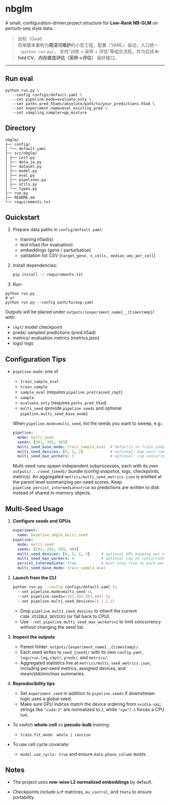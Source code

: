 # nbglm

A small, configuration-driven project structure for **Low-Rank NB-GLM** on perturb-seq style data.

> 目标（Goal）  
> 将单脚本重构为**简洁可维护**的小型工程，配置（YAML）驱动，入口统一（`python run.py`），
> 支持“训练 + 采样 + 评估”等组合流程，并为后续 **k-fold CV**、**内存直连评估（采样→评估）** 留好接口。

---

## Run eval
```
python run.py \
   --config configs/default.yaml \
   --set pipeline.mode=evaluate_only \
   --set paths.pred_h5ad=/absolute/path/to/your_predictions.h5ad \
   --set experiment.name=eval_existing_pred \
   --set sampling.sampler=gp_mixture
```
## Directory

```
nbglm/
├── config/
│ └── default.yaml
├── src/nbglm/
│ ├── init.py
│ ├── data_io.py
│ ├── dataset.py
│ ├── model.py
│ ├── eval.py
│ ├── pipelines.py
│ ├── utils.py
│ └── types.py
├── run.py
├── README.md
└── requirements.txt
```


## Quickstart

1. Prepare data paths in `config/default.yaml`:
   - training h5ad(s)
   - test h5ad (for evaluation)
   - embeddings (gene / perturbation)
   - validation list CSV (`target_gene, n_cells, median_umi_per_cell`)

2. Install dependencies:
   ```bash
   pip install -r requirements.txt

3. Run:

```
python run.py
# or
python run.py --config path/to/exp.yaml
```

Outputs will be placed under `outputs/{experiment_name}__{timestamp}`/ with:

+ `ckpt`/ model checkpoint
+ preds/ sampled predictions (pred.h5ad)
+ metrics/ evaluation metrics (metrics.json)
+ logs/ logs

## Configuration Tips

+ `pipeline.mode`: one of
   + `train_sample_eval`
   + `train_sample`
   + `sample_eval` (requires `pipeline.pretrained_ckpt`)
   + `sample`
   + `evaluate_only` (requires `paths.pred_h5ad`)
   + `multi_seed` (provide `pipeline.seeds` and optional `pipeline.multi_seed_base_mode`)

  When `pipeline.mode=multi_seed`, list the seeds you want to sweep, e.g.:

  ```yaml
  pipeline:
    mode: multi_seed
    seeds: [301, 302, 303]
    multi_seed_base_mode: train_sample_eval  # defaults to train_sample_eval if omitted
    multi_seed_devices: [0, 1, 2]            # optional: map each seed to a GPU (spawned in parallel)
    multi_seed_max_workers: 3                # optional: cap concurrent processes (default = device count)
  ```

  Multi-seed runs spawn independent subprocesses, each with its own `outputs/.../seed_{seed}/` bundle (config snapshot, logs, checkpoints, metrics). An aggregated `metrics/multi_seed_metrics.json` is emitted at the parent level summarizing per-seed scores. Keep `pipeline.persist_intermediate=true` so predictions are written to disk instead of shared in-memory objects.

## Multi-Seed Usage

1. **Configure seeds and GPUs**
   ```yaml
   experiment:
     name: baseline_nbglm_multi_seed
   pipeline:
     mode: multi_seed
     seeds: [101, 202, 303, 404]
     multi_seed_devices: [0, 1, 2, 3]     # optional GPU mapping per worker
     multi_seed_max_workers: 4            # optional cap on concurrent workers
     persist_intermediate: true           # must stay true so each worker writes outputs
     multi_seed_base_mode: train_sample_eval
   ```

2. **Launch from the CLI**
   ```bash
   python run.py --config configs/default.yaml \\
     --set pipeline.mode=multi_seed \\
     --set pipeline.seeds=[101,202,303,404] \\
     --set pipeline.multi_seed_devices=[0,1,2,3]
   ```
   - Drop `pipeline.multi_seed_devices` to inherit the current `CUDA_VISIBLE_DEVICES` (or fall back to CPU).
   - Use `--set pipeline.multi_seed_max_workers=2` to limit concurrency without changing the seed list.

3. **Inspect the outputs**
   - Parent folder: `outputs/{experiment_name}__{timestamp}/`.
   - Each seed writes to `seed_{seed}/` with its own `config.yaml`, `logs/run.log`, `ckpt/`, `preds/`, and `metrics/`.
   - Aggregated statistics live at `metrics/multi_seed_metrics.json`, including per-seed metrics, assigned devices, and mean/std/min/max summaries.

4. **Reproducibility tips**
   - Set `experiment.seed` in addition to `pipeline.seeds` if downstream logic uses a global seed.
   - Make sure GPU indices match the device ordering from `nvidia-smi`; strings like `"cuda:2"` are normalized to `2`, while `"cpu"`/`-1` forces a CPU run.

+ To switch **whole-cell** vs **pseudo-bulk** training:
   + `train.fit_mode: whole | concise`

+ To use cell cycle covariate:
   + `model.use_cycle: true` and ensure `data.phase_column` exists.


## Notes

+ The project uses **row-wise L2 normalized embeddings** by default.

+ Checkpoints include `G/P` matrices, `mu_control`, and `theta` to ensure portability.

